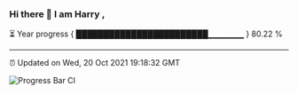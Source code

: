 ### Hi there 👋 I am Harry , 

⏳ Year progress { ████████████████████████▁▁▁▁▁▁ } 80.22 %

---

⏰ Updated on Wed, 20 Oct 2021 19:18:32 GMT

![Progress Bar CI](https://github.com/duykhang68/duykhang68/workflows/Progress%20Bar%20CI/badge.svg)

